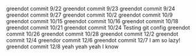 greendot commit 9/22
greendot commit 9/23
greendot commit 9/24
greendot commit 9/27
greendot commit 10/2
greendot commit 10/9
greendot commit 10/15
greendot commit 10/16
greendot commit 10/18
greendot commit 10/21
greendot commit 10/24 Testing git config
greendot commit 10/26
greendot commit 10/28
greendot commit 12/2
greendot commit 12/4
greendor commit 12/6
greendot commit 12/7 I am so lazy!
greendot commit 12/8 yeah yeah yeah I know
